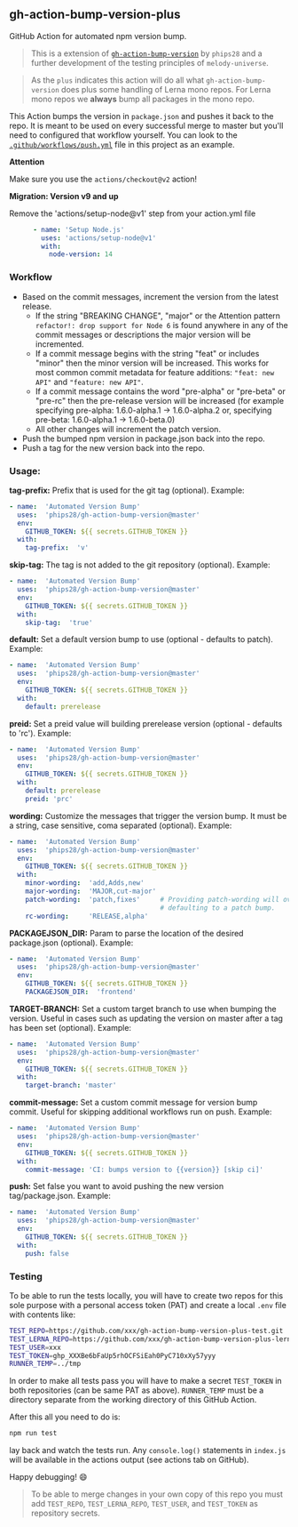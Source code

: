 <!-- markdownlint-disable MD041 -->
## gh-action-bump-version-plus

GitHub Action for automated npm version bump.

> This is a extension of
> [`gh-action-bump-version`](https://github.com/phips28/gh-action-bump-version)
> by `phips28` and a further development of the testing principles of
> `melody-universe`.

> As the `plus` indicates this action will do all what `gh-action-bump-version`
> does plus some handling of Lerna mono repos. For Lerna mono repos we
> __always__ bump all packages in the mono repo.

This Action bumps the version in `package.json` and pushes it back to the repo. It
is meant to be used on every successful merge to master but you'll need to
configured that workflow yourself. You can look to the
[`.github/workflows/push.yml`](./.github/workflows/push.yml) file in this
project as an example.

<!-- markdownlint-disable MD036 -->
**Attention**

Make sure you use the `actions/checkout@v2` action!

**Migration: Version v9 and up**

Remove the 'actions/setup-node@v1' step from your action.yml file

```yaml
      - name: 'Setup Node.js'
        uses: 'actions/setup-node@v1'
        with:
          node-version: 14
```

### Workflow

* Based on the commit messages, increment the version from the latest release.
  * If the string "BREAKING CHANGE", "major" or the Attention pattern
    `refactor!: drop support for Node 6` is found anywhere in any of the commit
    messages or descriptions the major version will be incremented.
  * If a commit message begins with the string "feat" or includes "minor" then
    the minor version will be increased. This works for most common commit
    metadata for feature additions: `"feat: new API"` and `"feature: new API"`.
  * If a commit message contains the word "pre-alpha" or "pre-beta" or "pre-rc"
    then the pre-release version will be increased (for example specifying
    pre-alpha: 1.6.0-alpha.1 -> 1.6.0-alpha.2 or, specifying pre-beta:
    1.6.0-alpha.1 -> 1.6.0-beta.0)
  * All other changes will increment the patch version.
* Push the bumped npm version in package.json back into the repo.
* Push a tag for the new version back into the repo.

<!-- markdownlint-disable MD026 -->
### Usage:

**tag-prefix:** Prefix that is used for the git tag  (optional). Example:

```yaml
- name:  'Automated Version Bump'
  uses:  'phips28/gh-action-bump-version@master'
  env:
    GITHUB_TOKEN: ${{ secrets.GITHUB_TOKEN }}
  with:
    tag-prefix:  'v'
```

**skip-tag:** The tag is not added to the git repository  (optional). Example:

```yaml
- name:  'Automated Version Bump'
  uses:  'phips28/gh-action-bump-version@master'
  env:
    GITHUB_TOKEN: ${{ secrets.GITHUB_TOKEN }}
  with:
    skip-tag:  'true'
```

**default:** Set a default version bump to use  (optional - defaults to patch).
Example:

```yaml
- name:  'Automated Version Bump'
  uses:  'phips28/gh-action-bump-version@master'
  env:
    GITHUB_TOKEN: ${{ secrets.GITHUB_TOKEN }}
  with:
    default: prerelease
```

**preid:** Set a preid value will building prerelease version  (optional -
defaults to 'rc'). Example:

```yaml
- name:  'Automated Version Bump'
  uses:  'phips28/gh-action-bump-version@master'
  env:
    GITHUB_TOKEN: ${{ secrets.GITHUB_TOKEN }}
  with:
    default: prerelease
    preid: 'prc'
```

**wording:** Customize the messages that trigger the version bump. It must be a
string, case sensitive, coma separated  (optional). Example:

```yaml
- name:  'Automated Version Bump'
  uses:  'phips28/gh-action-bump-version@master'
  env:
    GITHUB_TOKEN: ${{ secrets.GITHUB_TOKEN }}
  with:
    minor-wording:  'add,Adds,new'
    major-wording:  'MAJOR,cut-major'
    patch-wording:  'patch,fixes'     # Providing patch-wording will override commits
                                      # defaulting to a patch bump.
    rc-wording:     'RELEASE,alpha'
```

**PACKAGEJSON_DIR:** Param to parse the location of the desired package.json
(optional). Example:

```yaml
- name:  'Automated Version Bump'
  uses:  'phips28/gh-action-bump-version@master'
  env:
    GITHUB_TOKEN: ${{ secrets.GITHUB_TOKEN }}
    PACKAGEJSON_DIR:  'frontend'
```

**TARGET-BRANCH:** Set a custom target branch to use when bumping the version.
Useful in cases such as updating the version on master after a tag has been set
(optional). Example:

```yaml
- name:  'Automated Version Bump'
  uses:  'phips28/gh-action-bump-version@master'
  env:
    GITHUB_TOKEN: ${{ secrets.GITHUB_TOKEN }}
  with:
    target-branch: 'master'
```

**commit-message:** Set a custom commit message for version bump commit. Useful
for skipping additional workflows run on push. Example:

```yaml
- name:  'Automated Version Bump'
  uses:  'phips28/gh-action-bump-version@master'
  env:
    GITHUB_TOKEN: ${{ secrets.GITHUB_TOKEN }}
  with:
    commit-message: 'CI: bumps version to {{version}} [skip ci]'
```

**push:** Set false you want to avoid pushing the new version tag/package.json.
Example:

```yaml
- name:  'Automated Version Bump'
  uses:  'phips28/gh-action-bump-version@master'
  env:
    GITHUB_TOKEN: ${{ secrets.GITHUB_TOKEN }}
  with:
    push: false
```

### Testing

To be able to run the tests locally, you will have to create two repos for this sole
purpose with a personal access token (PAT) and create a local `.env` file with
contents like:

``` sh
TEST_REPO=https://github.com/xxx/gh-action-bump-version-plus-test.git
TEST_LERNA_REPO=https://github.com/xxx/gh-action-bump-version-plus-lerna-test.git
TEST_USER=xxx
TEST_TOKEN=ghp_XXXBe6bFaUp5rhOCFSiEah0PyC710xXy57yyy
RUNNER_TEMP=../tmp
```

In order to make all tests pass you will have to make a secret `TEST_TOKEN` in
both repositories (can be same PAT as above). `RUNNER_TEMP` must be a directory
separate from the working directory of this GitHub Action.

After this all you need to do is:

``` sh
npm run test
```

lay back and watch the tests run. Any `console.log()` statements in `index.js`
will be available in the actions output (see actions tab on GitHub).

Happy debugging! 😄

> To be able to merge changes in your own copy of this repo you must add
> `TEST_REPO`, `TEST_LERNA_REPO`, `TEST_USER`, and `TEST_TOKEN` as repository
> secrets.
